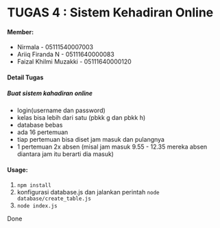 # TUGAS 4 : Sistem Kehadiran Online

#### Member:
- Nirmala - 05111540007003
- Ariiq Firanda N - 05111640000083
- Faizal Khilmi Muzakki - 05111640000120

#### Detail Tugas
##### Buat sistem kahadiran online
- login(username dan password)
- kelas bisa lebih dari satu (pbkk g dan pbkk h)
- database bebas
- ada 16 pertemuan
- tiap pertemuan bisa diset jam masuk dan pulangnya
- 1 pertemuan 2x absen (misal jam masuk 9.55 - 12.35 mereka absen diantara jam itu berarti dia masuk)

#### Usage:
1. `npm install`
2. konfigurasi database.js dan jalankan perintah `node database/create_table.js`
2. `node index.js`

Done
